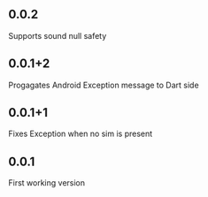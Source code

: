 ## 0.0.2

Supports sound null safety

## 0.0.1+2

Progagates Android Exception message to Dart side

## 0.0.1+1

Fixes Exception when no sim is present

## 0.0.1

First working version
